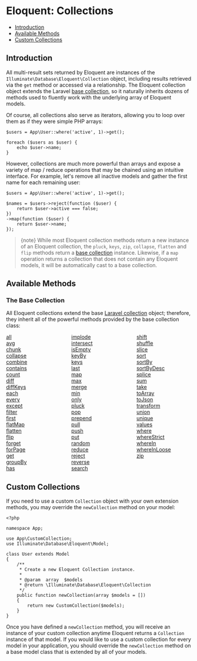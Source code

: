 # Eloquent: Collections

- [Introduction](#introduction)
- [Available Methods](#available-methods)
- [Custom Collections](#custom-collections)

<a name="introduction"></a>
## Introduction

All multi-result sets returned by Eloquent are instances of the `Illuminate\Database\Eloquent\Collection` object, including results retrieved via the `get` method or accessed via a relationship. The Eloquent collection object extends the Laravel [base collection](/docs/{{language}}/{{version}}/collections), so it naturally inherits dozens of methods used to fluently work with the underlying array of Eloquent models.

Of course, all collections also serve as iterators, allowing you to loop over them as if they were simple PHP arrays:

    $users = App\User::where('active', 1)->get();

    foreach ($users as $user) {
        echo $user->name;
    }

However, collections are much more powerful than arrays and expose a variety of map / reduce operations that may be chained using an intuitive interface. For example, let's remove all inactive models and gather the first name for each remaining user:

    $users = App\User::where('active', 1)->get();

    $names = $users->reject(function ($user) {
        return $user->active === false;
    })
    ->map(function ($user) {
        return $user->name;
    });

> {note} While most Eloquent collection methods return a new instance of an Eloquent collection, the `pluck`, `keys`, `zip`, `collapse`, `flatten` and `flip` methods return a [base collection](/docs/{{language}}/{{version}}/collections) instance. Likewise, if a `map` operation returns a collection that does not contain any Eloquent models, it will be automatically cast to a base collection.

<a name="available-methods"></a>
## Available Methods

### The Base Collection

All Eloquent collections extend the base [Laravel collection](/docs/{{language}}/{{version}}/collections) object; therefore, they inherit all of the powerful methods provided by the base collection class:

<style>
    #collection-method-list > p {
        column-count: 3; -moz-column-count: 3; -webkit-column-count: 3;
        column-gap: 2em; -moz-column-gap: 2em; -webkit-column-gap: 2em;
    }

    #collection-method-list a {
        display: block;
    }
</style>

<div id="collection-method-list" markdown="1">

[all](/docs/{{language}}/{{version}}/collections#method-all)
[avg](/docs/{{language}}/{{version}}/collections#method-avg)
[chunk](/docs/{{language}}/{{version}}/collections#method-chunk)
[collapse](/docs/{{language}}/{{version}}/collections#method-collapse)
[combine](/docs/{{language}}/{{version}}/collections#method-combine)
[contains](/docs/{{language}}/{{version}}/collections#method-contains)
[count](/docs/{{language}}/{{version}}/collections#method-count)
[diff](/docs/{{language}}/{{version}}/collections#method-diff)
[diffKeys](/docs/{{language}}/{{version}}/collections#method-diffkeys)
[each](/docs/{{language}}/{{version}}/collections#method-each)
[every](/docs/{{language}}/{{version}}/collections#method-every)
[except](/docs/{{language}}/{{version}}/collections#method-except)
[filter](/docs/{{language}}/{{version}}/collections#method-filter)
[first](/docs/{{language}}/{{version}}/collections#method-first)
[flatMap](/docs/{{language}}/{{version}}/collections#method-flatmap)
[flatten](/docs/{{language}}/{{version}}/collections#method-flatten)
[flip](/docs/{{language}}/{{version}}/collections#method-flip)
[forget](/docs/{{language}}/{{version}}/collections#method-forget)
[forPage](/docs/{{language}}/{{version}}/collections#method-forpage)
[get](/docs/{{language}}/{{version}}/collections#method-get)
[groupBy](/docs/{{language}}/{{version}}/collections#method-groupby)
[has](/docs/{{language}}/{{version}}/collections#method-has)
[implode](/docs/{{language}}/{{version}}/collections#method-implode)
[intersect](/docs/{{language}}/{{version}}/collections#method-intersect)
[isEmpty](/docs/{{language}}/{{version}}/collections#method-isempty)
[keyBy](/docs/{{language}}/{{version}}/collections#method-keyby)
[keys](/docs/{{language}}/{{version}}/collections#method-keys)
[last](/docs/{{language}}/{{version}}/collections#method-last)
[map](/docs/{{language}}/{{version}}/collections#method-map)
[max](/docs/{{language}}/{{version}}/collections#method-max)
[merge](/docs/{{language}}/{{version}}/collections#method-merge)
[min](/docs/{{language}}/{{version}}/collections#method-min)
[only](/docs/{{language}}/{{version}}/collections#method-only)
[pluck](/docs/{{language}}/{{version}}/collections#method-pluck)
[pop](/docs/{{language}}/{{version}}/collections#method-pop)
[prepend](/docs/{{language}}/{{version}}/collections#method-prepend)
[pull](/docs/{{language}}/{{version}}/collections#method-pull)
[push](/docs/{{language}}/{{version}}/collections#method-push)
[put](/docs/{{language}}/{{version}}/collections#method-put)
[random](/docs/{{language}}/{{version}}/collections#method-random)
[reduce](/docs/{{language}}/{{version}}/collections#method-reduce)
[reject](/docs/{{language}}/{{version}}/collections#method-reject)
[reverse](/docs/{{language}}/{{version}}/collections#method-reverse)
[search](/docs/{{language}}/{{version}}/collections#method-search)
[shift](/docs/{{language}}/{{version}}/collections#method-shift)
[shuffle](/docs/{{language}}/{{version}}/collections#method-shuffle)
[slice](/docs/{{language}}/{{version}}/collections#method-slice)
[sort](/docs/{{language}}/{{version}}/collections#method-sort)
[sortBy](/docs/{{language}}/{{version}}/collections#method-sortby)
[sortByDesc](/docs/{{language}}/{{version}}/collections#method-sortbydesc)
[splice](/docs/{{language}}/{{version}}/collections#method-splice)
[sum](/docs/{{language}}/{{version}}/collections#method-sum)
[take](/docs/{{language}}/{{version}}/collections#method-take)
[toArray](/docs/{{language}}/{{version}}/collections#method-toarray)
[toJson](/docs/{{language}}/{{version}}/collections#method-tojson)
[transform](/docs/{{language}}/{{version}}/collections#method-transform)
[union](/docs/{{language}}/{{version}}/collections#method-union)
[unique](/docs/{{language}}/{{version}}/collections#method-unique)
[values](/docs/{{language}}/{{version}}/collections#method-values)
[where](/docs/{{language}}/{{version}}/collections#method-where)
[whereStrict](/docs/{{language}}/{{version}}/collections#method-wherestrict)
[whereIn](/docs/{{language}}/{{version}}/collections#method-wherein)
[whereInLoose](/docs/{{language}}/{{version}}/collections#method-whereinloose)
[zip](/docs/{{language}}/{{version}}/collections#method-zip)

</div>

<a name="custom-collections"></a>
## Custom Collections

If you need to use a custom `Collection` object with your own extension methods, you may override the `newCollection` method on your model:

    <?php

    namespace App;

    use App\CustomCollection;
    use Illuminate\Database\Eloquent\Model;

    class User extends Model
    {
        /**
         * Create a new Eloquent Collection instance.
         *
         * @param  array  $models
         * @return \Illuminate\Database\Eloquent\Collection
         */
        public function newCollection(array $models = [])
        {
            return new CustomCollection($models);
        }
    }

Once you have defined a `newCollection` method, you will receive an instance of your custom collection anytime Eloquent returns a `Collection` instance of that model. If you would like to use a custom collection for every model in your application, you should override the `newCollection` method on a base model class that is extended by all of your models.
